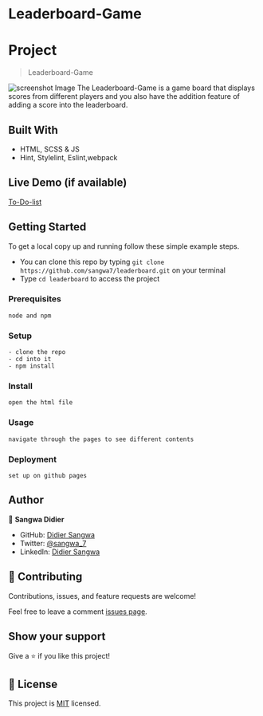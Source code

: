# Leaderboard-Game

# Project 

>Leaderboard-Game

![screenshot Image](./img/Screenshot-pic.jpeg)
The Leaderboard-Game is a game board that displays scores from different players and you also have the addition feature of adding a score into the leaderboard.


## Built With

- HTML, SCSS & JS
- Hint, Stylelint, Eslint,webpack

## Live Demo (if available)

[To-Do-list](https://sangwa7.github.io/leaderboard/)

## Getting Started

To get a local copy up and running follow these simple example steps.

- You can clone this repo by typing `git clone https://github.com/sangwa7/leaderboard.git` on your terminal
- Type `cd leaderboard` to access the project

### Prerequisites

```
node and npm
```

### Setup

```
- clone the repo
- cd into it
- npm install
```

### Install

```
open the html file
```

### Usage

```
navigate through the pages to see different contents
```

### Deployment

```
set up on github pages
```

## Author

👤 **Sangwa Didier**

- GitHub: [Didier Sangwa](https://github.com/sangwa7)
- Twitter: [@sangwa_7](https://twitter.com/sangwa_7)
- LinkedIn: [Didier Sangwa](https://www.linkedin.com/in/didier-sangwa-463054227)

## 🤝 Contributing

Contributions, issues, and feature requests are welcome!

Feel free to leave a comment [issues page]().

## Show your support

Give a ⭐️ if you like this project!

## 📝 License

This project is [MIT](./MIT.md) licensed.
